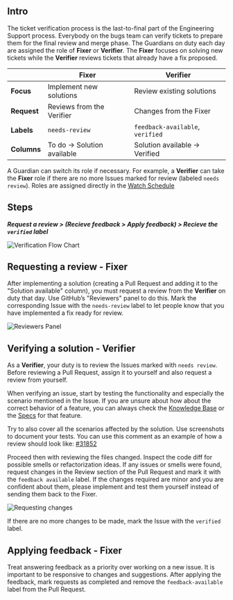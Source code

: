 ## Intro
The ticket verification process is the last-to-final part of the Engineering Support process. Everybody on the bugs team can verify tickets to prepare them for the final review and merge phase.
The Guardians on duty each day are assigned the role of **Fixer** or **Verifier**. The **Fixer** focuses on solving new tickets while the **Verifier** reviews tickets that already have a fix proposed.

| | Fixer | Verifier |
|---|---|---|
|**Focus**|Implement new solutions|Review existing solutions|
|**Request**|Reviews from the Verifier|Changes from the Fixer|
|**Labels**|`needs-review`|`feedback-available`, `verified`|
|**Columns**|To do -> Solution available|Solution available -> Verified|

A Guardian can switch its role if necessary. For example, a **Verifier** can take the **Fixer** role if there are no more Issues marked for review (labeled `needs review`).
Roles are assigned directly in the [Watch Schedule](https://docs.google.com/spreadsheets/d/1CR96shZ0bAyviDydUjGgGxmg6iVXSanh1dNrQ28AbY8/edit?usp=sharing)

## Steps
**_Request a review > (Recieve feedback > Apply feedback) > Recieve the `verified` label_**

![Verification Flow Chart](https://user-images.githubusercontent.com/16760229/69150120-a6772680-0ae0-11ea-98ad-ff8924b1f60b.png)

## Requesting a review - Fixer
After implementing a solution (creating a Pull Request and adding it to the "Solution available" column), you must request a review from the **Verifier** on duty that day. Use GitHub’s "Reviewers" panel to do this. Mark the corresponding Issue with the `needs-review` label to let people know that you have implemented a fix ready for review. 

![Reviewers Panel](https://user-images.githubusercontent.com/16760229/69150131-ad9e3480-0ae0-11ea-8dd5-53a6cddc60f3.png)

## Verifying a solution - Verifier
As a **Verifier**, your duty is to review the Issues marked with `needs review`. Before reviewing a Pull Request, assign it to yourself and also request a review from yourself.

When verifying an issue, start by testing the functionality and especially the scenario mentioned in the Issue. If you are unsure about how about the correct behavior of a feature, you can always check the [Knowledge Base](http://docs.golfgenius.com/content) or the [Specs](https://drive.google.com/drive/u/2/folders/0BwpZoxRW--QlZUd5RnVsZ0lvVWM) for that feature.

Try to also cover all the scenarios affected by the solution. Use screenshots to document your tests. You can use this comment as an example of how a review should look like: [#31852](https://github.com/golfgenius/golfgenius/issues/31852#issuecomment-551076700)

Proceed then with reviewing the files changed. Inspect the code diff for possible smells or refactorization ideas.
If any issues or smells were found, request changes in the Review section of the Pull Request and mark it with the `feedback available` label. If the changes required are minor and you are confident about them, please implement and test them yourself instead of sending them back to the Fixer.

![Requesting changes](https://user-images.githubusercontent.com/16760229/69150157-c3135e80-0ae0-11ea-973f-7743bdce00de.png)

If there are no more changes to be made, mark the Issue with the `verified` label.

## Applying feedback - Fixer
Treat answering feedback as a priority over working on a new issue. It is important to be responsive to changes and suggestions. After applying the feedback, mark requests as completed and remove the `feedback-available` label from the Pull Request.